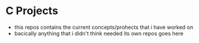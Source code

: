 # C Projects

* this repos contains the current concepts/prohects that i have worked on 
* bacically anything that i didn't think needed its own repos goes here
